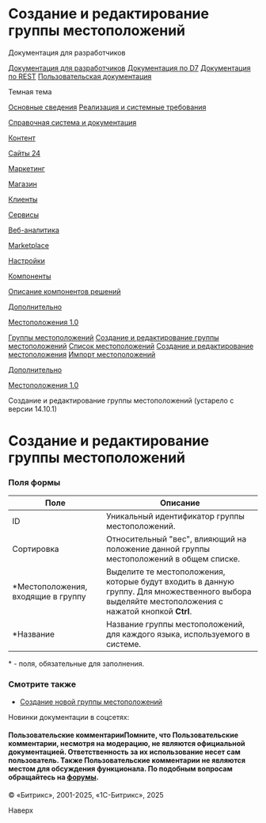 # Создание и редактирование группы местоположений

Документация для разработчиков

[Документация для разработчиков](https://dev.1c-bitrix.ru/api_help/)
[Документация по D7](https://dev.1c-bitrix.ru/api_d7/)
[Документация по REST](https://dev.1c-bitrix.ru/rest_help/)
[Пользовательская документация](https://dev.1c-bitrix.ru/user_help/)

Темная тема

[Основные сведения](/user_help/index.php)
[Реализация и системные требования](/user_help/reqintro.php)

[Справочная система и документация](/user_help/help/index.php)

[Контент](/user_help/content/index.php)

[Сайты 24](/user_help/sites24/index.php)

[Маркетинг](/user_help/marketing/index.php)

[Магазин](/user_help/store/index.php)

[Клиенты](/user_help/clients/index.php)

[Сервисы](/user_help/service/index.php)

[Веб-аналитика](/user_help/statistic/index.php)

[Marketplace](/user_help/marketplace/index.php)

[Настройки](/user_help/settings/index.php)

[Компоненты](/user_help/components/index.php)

[Описание компонентов решений](/user_help/description_decisions/index.php)

[Дополнительно](/user_help/additional/index.php)

[Местоположения 1.0](/user_help/additional/location/index.php)

[Группы местоположений](/user_help/additional/location/sale_location_group_admin.php)
[Создание и редактирование группы местоположений](/user_help/additional/location/sale_location_group_edit.php)
[Список местоположений](/user_help/additional/location/sale_location_admin.php)
[Создание и редактирование местоположения](/user_help/additional/location/sale_location_edit.php)
[Импорт местоположений](/user_help/additional/location/sale_location_import.php)

[Дополнительно](/user_help/additional/index.php)

[Местоположения 1.0](/user_help/additional/location/index.php)

Создание и редактирование группы местоположений (устарело с версии 14.10.1)

# Создание и редактирование группы местоположений

### Поля формы

| Поле | Описание |
| --- | --- |
| ID | Уникальный идентификатор группы местоположений. |
| Сортировка | Относительный "вес", влияющий на положение данной группы местоположений в общем списке. |
| \*Местоположения, входящие в группу | Выделите те местоположения, которые будут входить в данную группу. Для множественного выбора выделяйте местоположения с нажатой кнопкой **Ctrl**. |
| \*Название | Название группы местоположений, для каждого языка, используемого в системе. |

\* - поля, обязательные для заполнения.

### Смотрите также

* [Создание новой группы местоположений](http://dev.1c-bitrix.ru/learning/course/index.php?COURSE_ID=83&LESSON_ID=3075#new_group)

Новинки документации в соцсетях:

#### Пользовательские комментарииПомните, что Пользовательские комментарии, несмотря на модерацию, не являются официальной документацией. Ответственность за их использование несет сам пользователь. Также Пользовательские комментарии не являются местом для обсуждения функционала. По подобным вопросам обращайтесь на [форумы](http://dev.1c-bitrix.ru/community/forums/group1/).

© «Битрикс», 2001-2025, «1С-Битрикс», 2025

Наверх